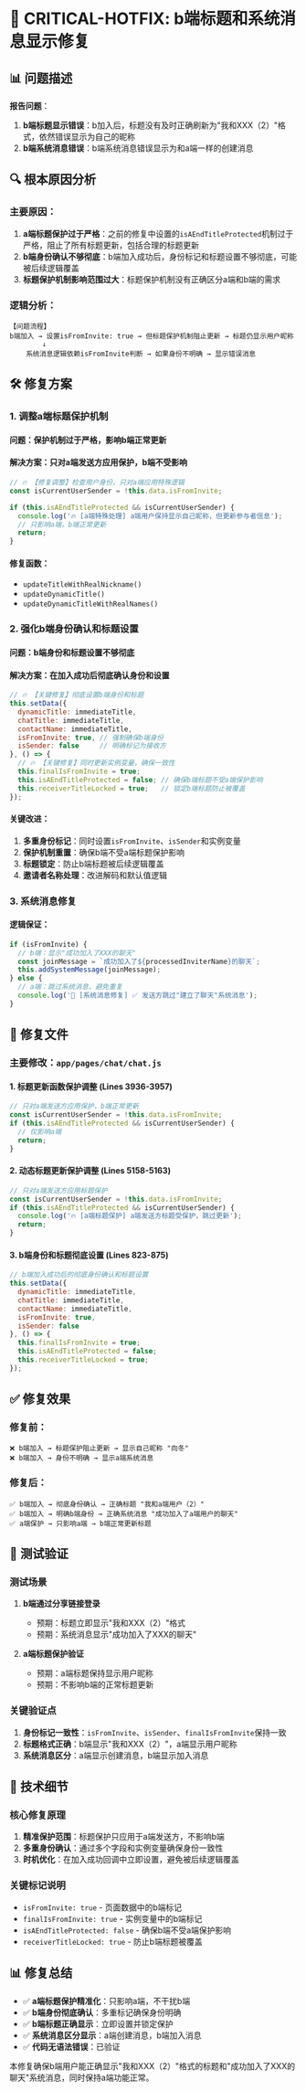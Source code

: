 # 🚨 CRITICAL-HOTFIX: b端标题和系统消息显示修复

## 📊 问题描述

**报告问题**：
1. **b端标题显示错误**：b加入后，标题没有及时正确刷新为"我和XXX（2）"格式，依然错误显示为自己的昵称
2. **b端系统消息错误**：b端系统消息错误显示为和a端一样的创建消息

## 🔍 根本原因分析

### **主要原因**：
1. **a端标题保护过于严格**：之前的修复中设置的`isAEndTitleProtected`机制过于严格，阻止了所有标题更新，包括合理的标题更新
2. **b端身份确认不够彻底**：b端加入成功后，身份标记和标题设置不够彻底，可能被后续逻辑覆盖
3. **标题保护机制影响范围过大**：标题保护机制没有正确区分a端和b端的需求

### **逻辑分析**：
```
【问题流程】
b端加入 → 设置isFromInvite: true → 但标题保护机制阻止更新 → 标题仍显示用户昵称
        ↓
    系统消息逻辑依赖isFromInvite判断 → 如果身份不明确 → 显示错误消息
```

## 🛠️ 修复方案

### **1. 调整a端标题保护机制**

#### **问题**：保护机制过于严格，影响b端正常更新
#### **解决方案**：只对a端发送方应用保护，b端不受影响

```javascript
// 🔥 【修复调整】检查用户身份，只对a端应用特殊逻辑
const isCurrentUserSender = !this.data.isFromInvite;

if (this.isAEndTitleProtected && isCurrentUserSender) {
  console.log('🔥 [a端特殊处理] a端用户保持显示自己昵称，但更新参与者信息');
  // 只影响a端，b端正常更新
  return;
}
```

#### **修复函数**：
- `updateTitleWithRealNickname()`
- `updateDynamicTitle()`
- `updateDynamicTitleWithRealNames()`

### **2. 强化b端身份确认和标题设置**

#### **问题**：b端身份和标题设置不够彻底
#### **解决方案**：在加入成功后彻底确认身份和设置

```javascript
// 🔥 【关键修复】彻底设置b端身份和标题
this.setData({
  dynamicTitle: immediateTitle,
  chatTitle: immediateTitle,
  contactName: immediateTitle,
  isFromInvite: true, // 强制确保b端身份
  isSender: false     // 明确标记为接收方
}, () => {
  // 🔥 【关键修复】同时更新实例变量，确保一致性
  this.finalIsFromInvite = true;
  this.isAEndTitleProtected = false; // 确保b端标题不受a端保护影响
  this.receiverTitleLocked = true;   // 锁定b端标题防止被覆盖
});
```

#### **关键改进**：
1. **多重身份标记**：同时设置`isFromInvite`、`isSender`和实例变量
2. **保护机制重置**：确保b端不受a端标题保护影响
3. **标题锁定**：防止b端标题被后续逻辑覆盖
4. **邀请者名称处理**：改进解码和默认值逻辑

### **3. 系统消息修复**

#### **逻辑保证**：
```javascript
if (isFromInvite) {
  // b端：显示"成功加入了XXX的聊天"
  const joinMessage = `成功加入了${processedInviterName}的聊天`;
  this.addSystemMessage(joinMessage);
} else {
  // a端：跳过系统消息，避免重复
  console.log('🔗 [系统消息修复] ✅ 发送方跳过"建立了聊天"系统消息');
}
```

## 📝 修复文件

### **主要修改**：`app/pages/chat/chat.js`

#### **1. 标题更新函数保护调整** (Lines 3936-3957)
```javascript
// 只对a端发送方应用保护，b端正常更新
const isCurrentUserSender = !this.data.isFromInvite;
if (this.isAEndTitleProtected && isCurrentUserSender) {
  // 仅影响a端
  return;
}
```

#### **2. 动态标题更新保护调整** (Lines 5158-5163)
```javascript
// 只对a端发送方应用标题保护
const isCurrentUserSender = !this.data.isFromInvite;
if (this.isAEndTitleProtected && isCurrentUserSender) {
  console.log('🔥 [a端标题保护] a端发送方标题受保护，跳过更新');
  return;
}
```

#### **3. b端身份和标题彻底设置** (Lines 823-875)
```javascript
// b端加入成功后的彻底身份确认和标题设置
this.setData({
  dynamicTitle: immediateTitle,
  chatTitle: immediateTitle,
  contactName: immediateTitle,
  isFromInvite: true,
  isSender: false
}, () => {
  this.finalIsFromInvite = true;
  this.isAEndTitleProtected = false;
  this.receiverTitleLocked = true;
});
```

## ✅ 修复效果

### **修复前**：
```
❌ b端加入 → 标题保护阻止更新 → 显示自己昵称 "向冬"
❌ b端加入 → 身份不明确 → 显示a端系统消息
```

### **修复后**：
```
✅ b端加入 → 彻底身份确认 → 正确标题 "我和a端用户（2）"
✅ b端加入 → 明确b端身份 → 正确系统消息 "成功加入了a端用户的聊天"
✅ a端保护 → 只影响a端 → b端正常更新标题
```

## 🧪 测试验证

### **测试场景**
1. **b端通过分享链接登录**
   - 预期：标题立即显示"我和XXX（2）"格式
   - 预期：系统消息显示"成功加入了XXX的聊天"

2. **a端标题保护验证**
   - 预期：a端标题保持显示用户昵称
   - 预期：不影响b端的正常标题更新

### **关键验证点**
1. **身份标记一致性**：`isFromInvite`、`isSender`、`finalIsFromInvite`保持一致
2. **标题格式正确**：b端显示"我和XXX（2）"，a端显示用户昵称
3. **系统消息区分**：a端显示创建消息，b端显示加入消息

## 🔧 技术细节

### **核心修复原理**
1. **精准保护范围**：标题保护只应用于a端发送方，不影响b端
2. **多重身份确认**：通过多个字段和实例变量确保身份一致性
3. **时机优化**：在加入成功回调中立即设置，避免被后续逻辑覆盖

### **关键标记说明**
- `isFromInvite: true` - 页面数据中的b端标记
- `finalIsFromInvite: true` - 实例变量中的b端标记
- `isAEndTitleProtected: false` - 确保b端不受a端保护影响
- `receiverTitleLocked: true` - 防止b端标题被覆盖

## 📊 修复总结

- ✅ **a端标题保护精准化**：只影响a端，不干扰b端
- ✅ **b端身份彻底确认**：多重标记确保身份明确
- ✅ **b端标题正确显示**：立即设置并锁定保护
- ✅ **系统消息区分显示**：a端创建消息，b端加入消息
- ✅ **代码无语法错误**：已验证

本修复确保b端用户能正确显示"我和XXX（2）"格式的标题和"成功加入了XXX的聊天"系统消息，同时保持a端功能正常。